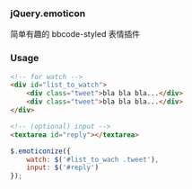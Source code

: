 ### jQuery.emoticon ###

简单有趣的 bbcode-styled 表情插件

### Usage ###

```html
<!-- for watch -->
<div id="list_to_watch">
    <div class="tweet">bla bla bla...</div>
    <div class="tweet">bla bla bla...</div>
</div>

<!-- (optional) input -->
<textarea id="reply"></textarea>
```

```javascript
$.emoticonize({
    watch: $('#list_to_wach .tweet'),
    input: $('#reply')
});
```